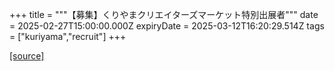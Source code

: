 +++
title = """【募集】くりやまクリエイターズマーケット特別出展者"""
date = 2025-02-27T15:00:00.000Z
expiryDate = 2025-03-12T16:20:29.514Z
tags = ["kuriyama","recruit"]
+++


[[source]](https://www.town.kuriyama.hokkaido.jp/soshiki/46/18348.html)
